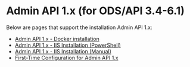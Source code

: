 # Admin API 1.x (for ODS/API 3.4-6.1)

Below are pages that support the installation Admin API 1.x:

* [Admin API 1.x - Docker installation](./admin-api-1x-for-odsapi-5x-6x/admin-api-1x-docker-installation.md)
* [Admin API 1.x - IIS Installation (PowerShell)](./admin-api-1x-for-odsapi-5x-6x/admin-api-1x-iis-installation-powershell.md)
* [Admin API 1.x - IIS Installation (Manual)](./admin-api-1x-for-odsapi-5x-6x/admin-api-1x-iis-installation-manual.md)
* [First-Time Configuration for Admin API 1.x](./admin-api-1x-for-odsapi-5x-6x/first-time-configuration-for-admin-api-1x.md)
